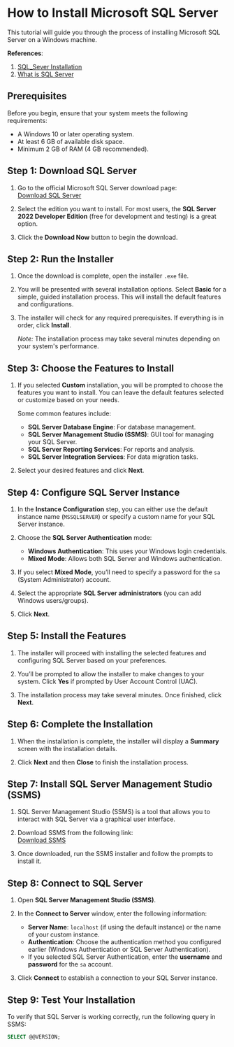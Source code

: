 # How to Install Microsoft SQL Server

This tutorial will guide you through the process of installing Microsoft SQL Server on a Windows machine. 

**References**: 
1. [SQL_Sever Installation](https://learn.microsoft.com/en-us/sql/sql-server/install/what-s-new-in-sql-server-installation?view=sql-server-ver16)
2. [What is SQL Server](https://learn.microsoft.com/en-us/sql/sql-server/what-is-sql-server?view=sql-server-ver16)


## Prerequisites

Before you begin, ensure that your system meets the following requirements:

- A Windows 10 or later operating system.
- At least 6 GB of available disk space.
- Minimum 2 GB of RAM (4 GB recommended).

## Step 1: Download SQL Server

1. Go to the official Microsoft SQL Server download page:  
   [Download SQL Server](https://www.microsoft.com/en-us/sql-server/sql-server-downloads)
   
2. Select the edition you want to install. For most users, the **SQL Server 2022 Developer Edition** (free for development and testing) is a great option.
   
3. Click the **Download Now** button to begin the download.

## Step 2: Run the Installer

1. Once the download is complete, open the installer `.exe` file.

2. You will be presented with several installation options. Select **Basic** for a simple, guided installation process. This will install the default features and configurations.

3. The installer will check for any required prerequisites. If everything is in order, click **Install**.

   *Note:* The installation process may take several minutes depending on your system's performance.

## Step 3: Choose the Features to Install

1. If you selected **Custom** installation, you will be prompted to choose the features you want to install. You can leave the default features selected or customize based on your needs.

   Some common features include:
   - **SQL Server Database Engine**: For database management.
   - **SQL Server Management Studio (SSMS)**: GUI tool for managing your SQL Server.
   - **SQL Server Reporting Services**: For reports and analysis.
   - **SQL Server Integration Services**: For data migration tasks.

2. Select your desired features and click **Next**.

## Step 4: Configure SQL Server Instance

1. In the **Instance Configuration** step, you can either use the default instance name (`MSSQLSERVER`) or specify a custom name for your SQL Server instance.

2. Choose the **SQL Server Authentication** mode:
   - **Windows Authentication**: This uses your Windows login credentials.
   - **Mixed Mode**: Allows both SQL Server and Windows authentication.

3. If you select **Mixed Mode**, you’ll need to specify a password for the `sa` (System Administrator) account.

4. Select the appropriate **SQL Server administrators** (you can add Windows users/groups).

5. Click **Next**.

## Step 5: Install the Features

1. The installer will proceed with installing the selected features and configuring SQL Server based on your preferences.

2. You’ll be prompted to allow the installer to make changes to your system. Click **Yes** if prompted by User Account Control (UAC).

3. The installation process may take several minutes. Once finished, click **Next**.

## Step 6: Complete the Installation

1. When the installation is complete, the installer will display a **Summary** screen with the installation details.

2. Click **Next** and then **Close** to finish the installation process.

## Step 7: Install SQL Server Management Studio (SSMS)

1. SQL Server Management Studio (SSMS) is a tool that allows you to interact with SQL Server via a graphical user interface.

2. Download SSMS from the following link:  
   [Download SSMS](https://aka.ms/ssmsfullsetup)

3. Once downloaded, run the SSMS installer and follow the prompts to install it.

## Step 8: Connect to SQL Server

1. Open **SQL Server Management Studio (SSMS)**.

2. In the **Connect to Server** window, enter the following information:
   - **Server Name**: `localhost` (if using the default instance) or the name of your custom instance.
   - **Authentication**: Choose the authentication method you configured earlier (Windows Authentication or SQL Server Authentication).
   - If you selected SQL Server Authentication, enter the **username** and **password** for the `sa` account.

3. Click **Connect** to establish a connection to your SQL Server instance.

## Step 9: Test Your Installation

To verify that SQL Server is working correctly, run the following query in SSMS:

```sql
SELECT @@VERSION;
